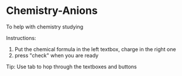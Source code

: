 Chemistry-Anions
================

To help with chemistry studying

Instructions:
1. Put the chemical formula in the left textbox, charge in the right one
2. press "check" when you are ready

Tip: Use tab to hop through the textboxes and buttons
